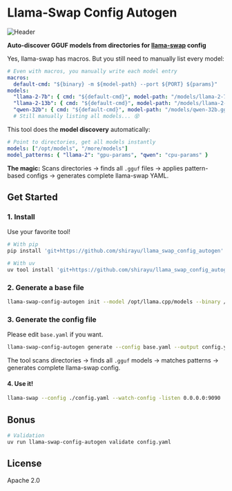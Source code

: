 # Llama-Swap Config Autogen

![Header](./header.avif)

**Auto-discover GGUF models from directories for [llama-swap](https://github.com/mostlygeek/llama-swap) config**

Yes, llama-swap has macros. But you still need to manually list every model:

```yaml
# Even with macros, you manually write each model entry
macros:
  default-cmd: "${binary} -m ${model-path} --port ${PORT} ${params}"
models:
  "llama-2-7b": { cmd: "${default-cmd}", model-path: "/models/llama-2-7b.gguf" }
  "llama-2-13b": { cmd: "${default-cmd}", model-path: "/models/llama-2-13b.gguf" }
  "qwen-32b": { cmd: "${default-cmd}", model-path: "/models/qwen-32b.gguf" }
  # Still manually listing all models... 😵
```

This tool does the **model discovery** automatically:

```yaml
# Point to directories, get all models instantly
models: ["/opt/models", "/more/models"]
model_patterns: { "llama-2": "gpu-params", "qwen": "cpu-params" }
```

**The magic:** Scans directories → finds all `.gguf` files → applies pattern-based configs → generates complete llama-swap YAML.

## Get Started

### 1. Install

Use your favorite tool!

```bash
# With pip
pip install 'git+https://github.com/shirayu/llama_swap_config_autogen'

# With uv
uv tool install 'git+https://github.com/shirayu/llama_swap_config_autogen'
```

### 2. Generate a base file

```bash
llama-swap-config-autogen init --model /opt/llama.cpp/models --binary /opt/llama.cpp/bin/llama-server --output base.yaml
```

### 3. Generate the config file

Please edit `base.yaml` if you want.

```bash
llama-swap-config-autogen generate --config base.yaml --output config.yaml
```

The tool scans directories → finds all `.gguf` models → matches patterns → generates complete llama-swap config.

#### 4. Use it!

```bash
llama-swap --config ./config.yaml --watch-config -listen 0.0.0.0:9090
```

## Bonus

```bash
# Validation
uv run llama-swap-config-autogen validate config.yaml
```

## License

Apache 2.0
